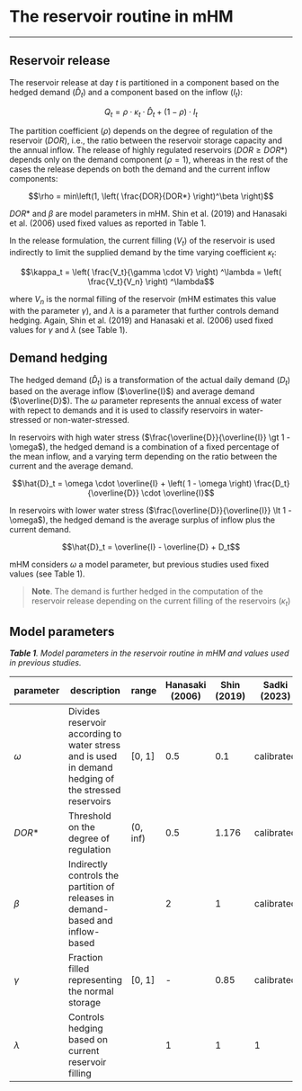 # The reservoir routine in mHM
*** 

## Reservoir release

The reservoir release at day $t$ is partitioned in a component based on the hedged demand ($\hat{D}_t$) and a component based on the inflow ($I_t$):

$$Q_t = \rho \cdot \kappa_t \cdot \hat{D}_t + (1 - \rho) \cdot I_t$$

The partition coefficient ($\rho$) depends on the degree of regulation of the reservoir ($DOR$), i.e., the ratio between the reservoir storage capacity and the annual inflow. The release of highly regulated reservoirs ($DOR \geq DOR*$) depends only on the demand component ($\rho = 1$), whereas in the rest of the cases the release depends on both the demand and the current inflow components:

$$\rho = min\left(1, \left( \frac{DOR}{DOR*} \right)^\beta \right)$$

$DOR*$ and $\beta$ are model parameters in mHM. Shin et al. (2019) and Hanasaki et al. (2006) used fixed values as reported in Table 1.

In the release formulation, the current filling ($V_t$) of the reservoir is used indirectly to limit the supplied demand by the time varying coefficient $\kappa_t$:

$$\kappa_t = \left( \frac{V_t}{\gamma \cdot V} \right) ^\lambda = \left( \frac{V_t}{V_n} \right) ^\lambda$$

where $V_n$ is the normal filling of the reservoir (mHM estimates this value with the parameter $\gamma$), and $\lambda$ is a parameter that further controls demand hedging. Again, Shin et al. (2019) and Hanasaki et al. (2006) used fixed values for $\gamma$ and $\lambda$ (see Table 1).

## Demand hedging

The hedged demand ($\hat{D}_t$) is a transformation of the actual daily demand ($D_t$) based on the average inflow ($\overline{I}$) and average demand ($\overline{D}$). The $\omega$ parameter represents the annual excess of water with repect to demands and it is used to classify reservoirs in water-stressed or non-water-stressed.

In reservoirs with high water stress ($\frac{\overline{D}}{\overline{I}} \gt 1 - \omega$), the hedged demand is a combination of a fixed percentage of the mean inflow, and a varying term depending on the ratio between the current and the average demand.

$$\hat{D}_t = \omega \cdot \overline{I} + \left( 1 - \omega \right) \frac{D_t}{\overline{D}} \cdot \overline{I}$$

In reservoirs with lower water stress ($\frac{\overline{D}}{\overline{I}} \lt 1 - \omega$), the hedged demand is the average surplus of inflow plus the current demand. 

$$\hat{D}_t = \overline{I} - \overline{D} + D_t$$

mHM considers $\omega$ a model parameter, but previous studies used fixed values (see Table 1).

> **Note**. The demand is further hedged in the computation of the reservoir release depending on the current filling of the reservoirs ($\kappa_t$)

## Model parameters

***Table 1**. Model parameters in the reservoir routine in mHM and values used in previous studies.*

| parameter | description | range | Hanasaki (2006) | Shin (2019) | Sadki (2023) | Shrestha (2024) |
| --------- | ----------- | ----- | --------------- | ----------- | ------------ | --------------- |
| $\omega$  | Divides reservoir according to water stress and is used in demand hedging of the stressed reservoirs | [0, 1] | 0.5 | 0.1 | calibrated | calibrated |
| $DOR*$ | Threshold on the degree of regulation | (0, inf) | 0.5 | 1.176 | calibrated | calibrated |
| $\beta$ | Indirectly controls the partition of releases in demand-based and inflow-based | | 2 | 1 | calibrated | calibrated |
| $\gamma$ | Fraction filled representing the normal storage | [0, 1] | - | 0.85 | calibrated | calibrated |
| $\lambda$ | Controls hedging based on current reservoir filling | | 1 | 1 | 1 | calibrated |